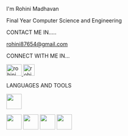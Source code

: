 I'm Rohini Madhavan

Final Year Computer Science and Engineering

CONTACT ME IN.....

rohini87654@gmail.com

CONNECT WITH ME IN...

<a href="https://www.linkedin.com/in/rohini-madhavan" target="blank"> <img align="centre" src="https://github.com/user-attachments/assets/31ea1689-36df-4d8d-8f5e-f4fca11d1cf4" alt="rohini_m" height="30" width="40"/> </a> <a href="https://www.hackerrank.com/profile/rohini87654" target="blank"> <img align="centre" src="https://github.com/user-attachments/assets/412e788a-b76c-4cb7-a12c-7cbcae21d547" alt="rohini_m" height="30" weight="40"/> </a>


LANGUAGES AND TOOLS 

<img src="https://github.com/user-attachments/assets/8be83beb-48a0-4afd-81f9-2a713d1ef345" height="40" width="40">    


<img src="https://github.com/user-attachments/assets/d57d0f30-1b67-48de-b600-349ef73adbcf" height="40" width="40">            <img src="https://github.com/user-attachments/assets/18cd4d37-7789-4444-bc7f-c13af34f9ee4" height="40" width="40">               <img src="https://github.com/user-attachments/assets/c9fd5453-092c-4a82-969e-8a3f0531f455" height="40" width="40">
<img src="https://github.com/user-attachments/assets/6a513e0a-a2b3-4ca8-b499-eda337586006" height="40" width="40">




